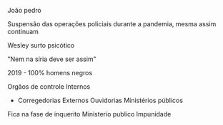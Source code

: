 João pedro

Suspensão das operações policiais durante a pandemia, mesma assim continuam 

Wesley surto psicótico

"Nem na síria deve ser assim"

2019 - 100% homens negros

Orgãos de controle
Internos
- Corregedorias
Externos
Ouvidorias
Ministérios públicos


Fica na fase de inquerito
Ministerio publico
Impunidade
